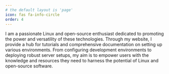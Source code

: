 ```yaml
---
# the default layout is 'page'
icon: fas fa-info-circle
order: 4
---
```


I am a passionate Linux and open-source enthusiast dedicated to promoting the power and versatility of these technologies. Through my website, I provide a hub for tutorials and comprehensive documentation on setting up various environments. From configuring development environments to deploying robust server setups, my aim is to empower users with the knowledge and resources they need to harness the potential of Linux and open-source software.